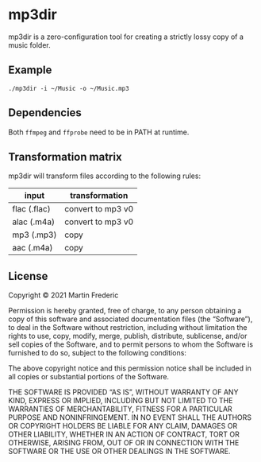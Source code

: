 # mp3dir

mp3dir is a zero-configuration tool for creating a strictly lossy copy of a music
folder.

## Example

```
./mp3dir -i ~/Music -o ~/Music.mp3
```

## Dependencies

Both `ffmpeg` and `ffprobe` need to be in PATH at runtime.

## Transformation matrix

mp3dir will transform files according to the following rules:

| input         | transformation    |
|---------------|-------------------|
| flac (.flac)  | convert to mp3 v0 |
| alac (.m4a)   | convert to mp3 v0 |
| mp3 (.mp3)    | copy              |
| aac (.m4a)    | copy              |

## License

Copyright © 2021 Martin Frederic 

Permission is hereby granted, free of charge, to any person obtaining a
copy of this software and associated documentation files (the
“Software”), to deal in the Software without restriction, including
without limitation the rights to use, copy, modify, merge, publish,
distribute, sublicense, and/or sell copies of the Software, and to
permit persons to whom the Software is furnished to do so, subject to
the following conditions:

The above copyright notice and this permission notice shall be included
in all copies or substantial portions of the Software.

THE SOFTWARE IS PROVIDED “AS IS”, WITHOUT WARRANTY OF ANY KIND, EXPRESS
OR IMPLIED, INCLUDING BUT NOT LIMITED TO THE WARRANTIES OF
MERCHANTABILITY, FITNESS FOR A PARTICULAR PURPOSE AND
NONINFRINGEMENT. IN NO EVENT SHALL THE AUTHORS OR COPYRIGHT HOLDERS BE
LIABLE FOR ANY CLAIM, DAMAGES OR OTHER LIABILITY, WHETHER IN AN ACTION
OF CONTRACT, TORT OR OTHERWISE, ARISING FROM, OUT OF OR IN CONNECTION
WITH THE SOFTWARE OR THE USE OR OTHER DEALINGS IN THE SOFTWARE.
